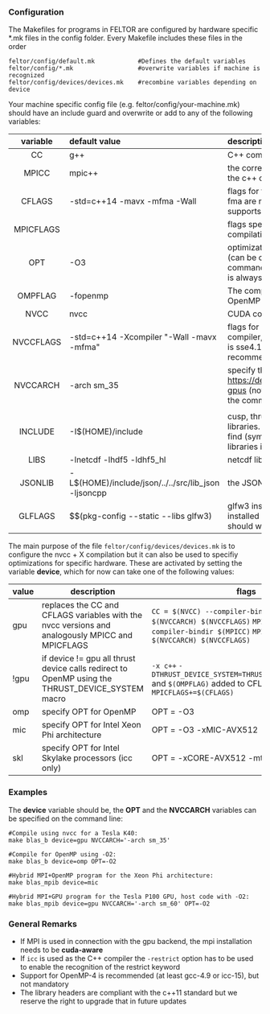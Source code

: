 ### Configuration

The Makefiles for programs in FELTOR are configured by hardware specific *.mk files in the config folder. Every Makefile includes these files in the order

```shell
feltor/config/default.mk            #Defines the default variables
feltor/config/*.mk                  #overwrite variables if machine is recognized
feltor/config/devices/devices.mk    #recombine variables depending on device
```

Your machine specific config file (e.g. feltor/config/your-machine.mk) should have an include guard and overwrite or add to any of the following variables:

| variable  | default value                | description                                                  |
| :-------: | :--------------------------- | :----------------------------------------------------------- |
|    CC     | g++                          | C++ compiler                                                 |
|   MPICC   | mpic++                       | the corresponding mpi wrapper for the c++ compiler           |
|  CFLAGS   | -std=c++14 -mavx -mfma -Wall | flags for the C++ compiler, avx and fma are recommended if the CPU supports it |
| MPICFLAGS |                              | flags specific to the MPI compilation                        |
   OPT    | -O3                                      | optimization flags for the **host** code (can be overwritten on the command line, CUDA kernel code is always compiled with -O3) |
|  OMPFLAG  | -fopenmp                                 | The compiler flag activating the OpenMP support |
|   NVCC    | nvcc                                     | CUDA compiler                            |
| NVCCFLAGS | -std=c++14  -Xcompiler "-Wall -mavx -mfma"                             | flags for nvcc  and underlying host compiler, (minimum instruction set is sse4.1, avx and fma are recommended)                         |
| NVCCARCH  | -arch sm_35                              | specify the **gpu** compute capability  https://developer.nvidia.com/cuda-gpus (note: can be overwritten on the command line) |
|                                          |                                          |     |
|  INCLUDE  | -I$(HOME)/include                        | cusp, thrust, json, vcl and the draw libraries. The default expects to find (symbolic links to ) these libraries in your home folder |
|   LIBS    | -lnetcdf -lhdf5 -ldhf5_hl                | netcdf library                           |
|  JSONLIB  | -L$(HOME)/include/json/../../src/lib_json -ljsoncpp | the JSONCPP library                      |
|  GLFLAGS  | $$(pkg-config --static --libs glfw3)     | glfw3 installation (if glfw3 was installed correctly the default should work) |


The main purpose of the file `feltor/config/devices/devices.mk` is to configure the nvcc + X compilation but it can also be used to specifiy optimizations for specific hardware. These are activated by setting the variable **device**, which for now can take one of the following values:

| value | description                              | flags                                    |
| ----- | ---------------------------------------- | ---------------------------------------- |
| gpu   | replaces the CC and CFLAGS variables with the nvcc versions and analogously MPICC and MPICFLAGS | `CC = $(NVCC) --compiler-bindir $(CC)` `CFLAGS = $(NVCCARCH) $(NVCCFLAGS)` `MPICC = $(NVCC) --compiler-bindir $(MPICC)` `MPICFLAGS+= $(NVCCARCH) $(NVCCFLAGS)` |
| !gpu  | if device != gpu all thrust device calls redirect to OpenMP using the THRUST_DEVICE_SYSTEM macro | `-x c++` `-DTHRUST_DEVICE_SYSTEM=THRUST_DEVICE_SYSTEM_OMP` and `$(OMPFLAG)` added to CFLAGS, `MPICFLAGS+=$(CFLAGS)` |
| omp   | specify OPT for OpenMP                   | OPT = -O3                                |
| mic   | specify OPT for Intel Xeon Phi architecture | OPT = -O3 -xMIC-AVX512                   |
| skl   | specify OPT for Intel Skylake processors (icc only) | OPT = -xCORE-AVX512 -mtune=skylake -O3   |

### Examples

The **device** variable should be, the **OPT** and the **NVCCARCH** variables can be specified on the command line: 

```shell
#Compile using nvcc for a Tesla K40:
make blas_b device=gpu NVCCARCH='-arch sm_35'

#Compile for OpenMP using -O2:
make blas_b device=omp OPT=-O2

#Hybrid MPI+OpenMP program for the Xeon Phi architecture:
make blas_mpib device=mic 

#Hybrid MPI+GPU program for the Tesla P100 GPU, host code with -O2:
make blas_mpib device=gpu NVCCARCH='-arch sm_60' OPT=-O2
```

### General Remarks
 - If MPI is used in connection with the gpu backend, the mpi installation needs to be **cuda-aware**
 - If `icc` is used as the C++ compiler the `-restrict` option has to be used to enable the recognition of the restrict keyword
 - Support for OpenMP-4 is recommended (at least gcc-4.9 or icc-15), but not mandatory
 - The library headers are compliant with the c++11 standard but we reserve the right to upgrade that in future updates


